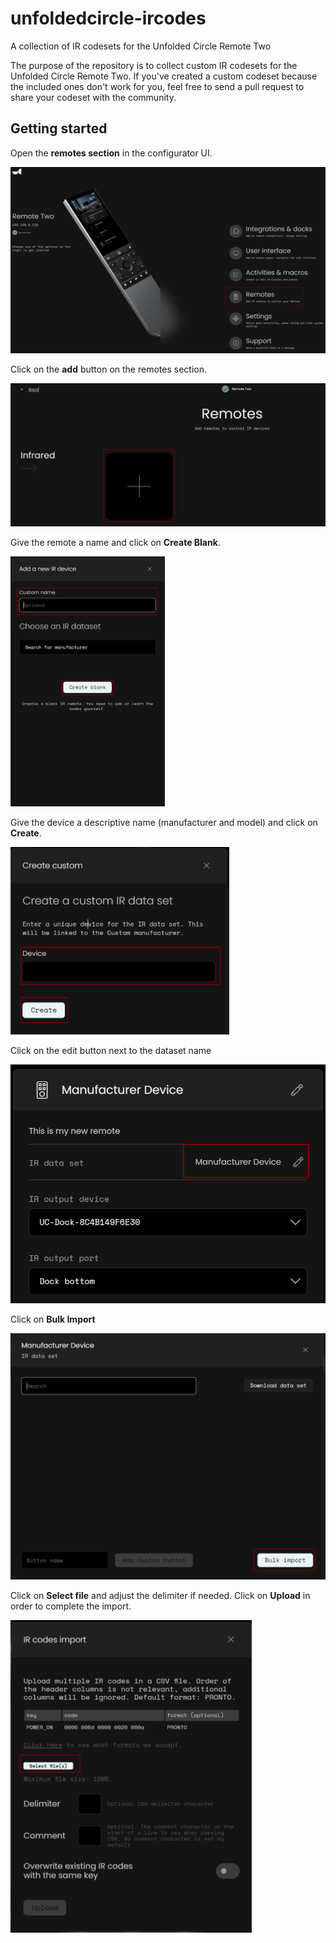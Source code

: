 # unfoldedcircle-ircodes
A collection of IR codesets for the Unfolded Circle Remote Two


The purpose of the repository is to collect custom IR codesets for the Unfolded Circle Remote Two. If you've created a custom codeset because the included ones don't work for you, feel free to send a pull request to share your codeset with the community.

## Getting started

Open the **remotes section** in the configurator UI.

![Configurator screen](./assets/main_screen.png)

Click on the **add** button on the remotes section.

![Remotes section](./assets/remotes_screen.png)

Give the remote a name and click on **Create Blank**.

<img src="./assets/add_remote_screen.png" height="400">

Give the device a descriptive name (manufacturer and model) and click on **Create**.

<img src="./assets/create_custom_device_screen.png" height="300">

Click on the edit button next to the dataset name

![Remote editor](./assets/remote_editor_screen.png)

Click on **Bulk Import**

![Dataset editor](./assets/dataset_editor_screen.png)

Click on **Select file** and adjust the delimiter if needed.
Click on **Upload** in order to complete the import.

<img src="./assets/ir_import_screen.png" height="500">